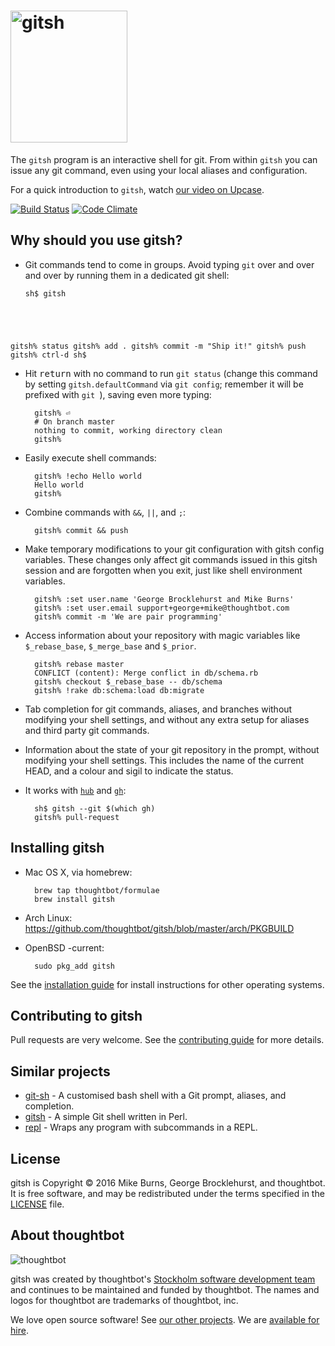 # <img src="https://images.thoughtbot.com/gitsh/gitsh-logo.png" alt="gitsh" width="187" height="211">

The `gitsh` program is an interactive shell for git. From within `gitsh` you can
issue any git command, even using your local aliases and configuration.

For a quick introduction to `gitsh`, watch [our video on Upcase][].

[![Build Status](https://travis-ci.org/thoughtbot/gitsh.png?branch=master)](https://travis-ci.org/thoughtbot/gitsh)
[![Code Climate](https://codeclimate.com/github/thoughtbot/gitsh.png)](https://codeclimate.com/github/thoughtbot/gitsh)

[our video on Upcase]: https://upcase.com/videos/gitsh?utm_source=github&utm_medium=open-source&utm_campaign=gitsh

## Why should you use gitsh?

* Git commands tend to come in groups. Avoid typing `git` over and over and over
  by running them in a dedicated git shell:

    <pre><code>sh$ gitsh
gitsh% status
gitsh% add .
gitsh% commit -m "Ship it!"
gitsh% push
gitsh% <kbd>ctrl</kbd>-<kbd>d</kbd>
sh$</code></pre>

* Hit <kbd>return</kbd> with no command to run `git status` (change this
  command by setting `gitsh.defaultCommand` via `git config`; remember it will
  be prefixed with `git `), saving even more typing:

        gitsh% ⏎
        # On branch master
        nothing to commit, working directory clean
        gitsh%

* Easily execute shell commands:

        gitsh% !echo Hello world
        Hello world
        gitsh%

* Combine commands with `&&`, `||`, and `;`:

        gitsh% commit && push

* Make temporary modifications to your git configuration with gitsh config
  variables. These changes only affect git commands issued in this gitsh
  session and are forgotten when you exit, just like shell environment
  variables.

        gitsh% :set user.name 'George Brocklehurst and Mike Burns'
        gitsh% :set user.email support+george+mike@thoughtbot.com
        gitsh% commit -m 'We are pair programming'

* Access information about your repository with magic variables like
  `$_rebase_base`, `$_merge_base` and `$_prior`.

        gitsh% rebase master
        CONFLICT (content): Merge conflict in db/schema.rb
        gitsh% checkout $_rebase_base -- db/schema
        gitsh% !rake db:schema:load db:migrate

* Tab completion for git commands, aliases, and branches without modifying your
  shell settings, and without any extra setup for aliases and third party
  git commands.

* Information about the state of your git repository in the prompt, without
  modifying your shell settings. This includes the name of the current HEAD, and
  a colour and sigil to indicate the status.

* It works with [`hub`][hub] and [`gh`][gh]:

        sh$ gitsh --git $(which gh)
        gitsh% pull-request

## Installing gitsh

* Mac OS X, via homebrew:

        brew tap thoughtbot/formulae
        brew install gitsh

* Arch Linux: https://github.com/thoughtbot/gitsh/blob/master/arch/PKGBUILD

* OpenBSD -current:

        sudo pkg_add gitsh

See the [installation guide][INSTALL] for install instructions for other
operating systems.

## Contributing to gitsh

Pull requests are very welcome. See the [contributing guide][CONTRIBUTING] for
more details.

## Similar projects

* [git-sh][] - A customised bash shell with a Git prompt, aliases, and
  completion.
* [gitsh][] - A simple Git shell written in Perl.
* [repl][] - Wraps any program with subcommands in a REPL.

[hub]: http://hub.github.com/
[gh]: https://github.com/jingweno/gh
[INSTALL]: https://github.com/thoughtbot/gitsh/blob/master/INSTALL
[CONTRIBUTING]: https://github.com/thoughtbot/gitsh/blob/master/CONTRIBUTING.md
[LICENSE]: https://github.com/thoughtbot/gitsh/blob/master/LICENSE
[git-sh]: https://github.com/rtomayko/git-sh
[gitsh]: https://github.com/caglar/gitsh
[repl]: https://github.com/defunkt/repl

## License

gitsh is Copyright © 2016 Mike Burns, George Brocklehurst, and thoughtbot. It is
free software, and may be redistributed under the terms specified in the
[LICENSE][LICENSE] file.

## About thoughtbot

![thoughtbot](http://presskit.thoughtbot.com/images/thoughtbot-logo-for-readmes.svg)

gitsh was created by thoughtbot's
[Stockholm software development team][team]
and continues to be maintained and funded by thoughtbot.
The names and logos for thoughtbot are trademarks of thoughtbot, inc.

[team]: https://thoughtbot.com/stockholm?utm_source=github

We love open source software!
See [our other projects][community].
We are [available for hire][hire].

[community]: https://thoughtbot.com/tools?utm_source=github
[hire]: https://thoughtbot.com/hire-us?utm_source=github
